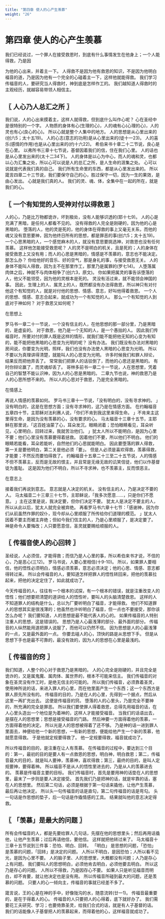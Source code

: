 ```yaml
---
title: "第四章 使人的心产生羡慕"
weight: "26"
---
```


# 第四章 使人的心产生羡慕


我们已经说过，一个罪人在接受救恩时，到底有什么事情发生在他身上；一个人能得救，乃是因

为他的心出来，并着主一下。
人得救不是因为他有救恩的知识，不是因为他明白福音的道，乃是因为他有一个完全的心碰着主一下，这样他就能得救。
我们学习传福音的人，要研究当人得救时，神到底是怎样作工的。
我们越知道人得救时的主观经历，就越容易带领人相信主。

## 〖 人心乃人总汇之所 〗

我们说，人的心出来摸着主，这样人就得救，但到底什么叫作心呢？
心在圣经中是很特别的一个字。
人物质的身体有心(生理的心)，人的魂有心(心理的心)，人的灵也有心(良心的心)。
所以心就是整个人集中的地方。
人的思想是从心里出来的(创六5；太十五19)。
人的心志(意志的功用)是从心里出来的(徒十一23)。
人的喜乐(感情的作用)也是从心里出来的(约十六22)。
希伯来书十章二十二节说，良心是在心里。
以弗所书三章十七节说，基督因着我们的信，住在我们心里。
人的话也是从心里发出来的(太十二34下)。
人的身体是以心为中心，而人的魂和灵，也都以心为汇集之处，所以心可以说是人的总汇之所，是人生命的涯集之处。
心可以说就是代表我们真的自己。
我们所有生命里的东西，都是从心里发出来的。
所以箴言四章二十三节说，我们要保守自己的心，胜过保守一切，因为一生的果效，是由心发出。
心就是我们真的人。
我们的灵、魂、体，全集中在一起的所在，就是我们的心。

## 〖 一个有知觉的人受神对付以得救恩 〗

人的心，乃是比万物都诡诈，坏到极处，没有人能够识透的(耶十七9)。
人的心是充满了黑暗，是任何人都看不见的。
没有得救的人完全是刚硬的，因为他的心是黑暗的。
堕落的人，他的灵是死的，他的身体在得救的事上又毫无关系，而他的魂又没有意思要神，因为他终日所有的思想，都是罪恶的事(创六5；太十五19)。
一个心思黑暗的人，一个感觉麻木的人，就没有意思要挑选神，对救恩也没有任何羡慕。
这样他怎能接受救恩呢？
人的灵不是明白的机关，且是死的；人的身体在接受救恩上又没有用；而人的心思是黑暗的，情感是不羡慕的，意志也不能决定。
那怎么办？
你给他好的音乐、好的空气，那是身礼的事，与接受救恩无关。
人的身体不能叫人得救，因为主不在那里作工，那里乃是属罪的(罗七14)。
人堕落属肉体之后，神就不与肉体相争了(创六3，原文)。
你如果把属灵的事告诉堕落的人，他父不能领受，因为他的灵根本是死的。
灵没有活过来，就不能领会神国的事。
因此，生理上的人、属灵上的人，既然都没有办法得救恩，所以神只有对付他这个有知觉的人，就是对付他的思想、情感、意志，好叫他得着救恩。
一个人的思想、情感、意志合起来，就成功为一个有知觉的人。
那么一个有知觉的人到底对于神如何？
对于救恩又如何呢？

在思想上

罗马书一章二十一节说，一个没有信主的人，在他思想的那一部分里，乃是黑暗的，是虚妄的。
对于救恩，他乃是一个无知的人，是一个愚拙的人。
因此我们传福音时，所要对付的罪人既是这样的情形，就我们能不能把他无知的心变为有知的，能不能把他黑暗的心思变为光明的呢？
没有办法。
我们既没有办法对黑暗的房间说，你要变为光明，照样，我们也没有办法使人黑暗的心思变为光明。
所以不要以为真理讲得清楚，就能叫人的心思变为光明。
许多时候我们和罪人辩论，结果反而把他弄丢了。
常常我们把罪人的话驳倒了，而他的心思还是黑暗的。
有时你辩论赢了，而灵魂却丢了。
哥林多前书一章二十一节说，人在思想里，凭着自己的智慧不能认识神，因为人的心思是黑暗的。
二章九节也说，神的救恩乃是人的心思所想不来的。
所以人的心思对于救恩，乃是完全黑暗的。

在情感上

再说人情感的羡慕如何。
罗马书三章十一节说，「没有明白的，没有寻求神的。
」没有明白的，这是在思想方面；没有寻求神的，这乃是在情感方面。
在约翰福音五章四十节，主耶稣对法利赛人说，「你们不肯到我这里来得生命。
」不肯来主这里得生命，是因为没有羡慕的心，没有要求的心。
马太福音十三章十五节，主耶稣在那里说，「这百姓油蒙了心，耳朵发沉，眼睛闭着；恐怕眼睛看见，耳朵听见，心里明白，回转过来，我就苦治他们。
」犹太人所以不能明白，是因为心里不要；他们心里没有羡慕要得着拯救。
因着他们不要，所以他们不明白。
他们的眼睛若能看，耳朵若能听，自然他们的心思就能明白。
因此要堕落的罪人得救，第一关是要他明白，第二关是他必须「要」。
但是人必须是喜欢得救，羡慕得救，才能要；不然反而要怕得救了。
约翰福音十五章二十三至二十五节说，人的情感不但不羡慕主，反而是无故的恨主，并且常是无缘无故的讥笑信徒，他们以作基督徒为羞耻。
这是因为他们不明白，所以不寻求神，也不羡慕主，反而恨恶主。

在意志上

接着我们再说到意志。
意志就是人决定的机关。
没有信主的人，乃是决定不要的人。
马太福音二十三章三十七节，主耶稣说，「我多次愿意……，只是你们不愿意。
」主在这里是说，我决定要，但你们决定不要。
犹太人是决定不要主的人，所以从此以后，犹太人就完全被弃绝。
再看罗马书六章十七节：「感谢神，因为你们从前虽然作罪的奴仆，现今却从心里顺服了所传给你们道理的模范。
」犹太人因着不要主而被主弃绝；但如今我们信主的人，乃是心里顺服了，是决定要了。
神是命令人要悔改；人只要愿意信，圣灵就要赐给顺服的人。

## 〖 传福音使人的心回转 〗

圣经说，人必须信，才能得救；而信乃是人心里的事，所以希伯来书才说，不信的心，乃是恶心(三12)。
罗马书说，人要心里相信(十9-10)。
所以，如果罪人要相信，他的悟性必须明白，情感必须羡慕，意志必须决定；他的心思、情感、意志都得转过来。
所以会传福音的人，要知道怎样把罪人的悟性转回来，把他的羡慕拉起来，把他的决定定住了，如此就成功了。

今天传福音的人，往往有一个根本的试探，有一个根本的错误，就是注重改变人的悟性；他们想要把清楚的道讲给人的悟性听，要叫人的头脑清楚救恩。
这样的人不知道罪人的结构是什么，总以为厂要听明白了福音，才能得救。
他们不知道罪人的思想其实是很浅薄的；他虽然也许听明白了福音，但一点也不要接受，那你该怎么办呢？
我们要知道，人的思想是最不能代表人的心的。
如果传福音的人特别注重人的思想，这是错误的。
思想乃是人心最浅薄的部分、最外面的部分。
传福音的人纵然能用道把罪人说服了，而他可以仍然不信。
因为思想是人的心最浅薄的一点，又是最外面的一点。
你要去碰人的心，顶快的路是从思想下手。
但是从思想下手也是最不可靠的，最没有效的，因为人的思想在心里是最浅的。

## 〖 传福音的窍 〗

我们知道，人整个的心对于救恩乃是黑暗的。
人的心完全是刚硬的，并且完全是诡诈的，又是属鬼魔、属肉体、属世界的，根本不可能来信主。
我们传福音的对象在圣灵没有作工时，是绝无信主的可能的。
所以我们传福音，必须靠着圣灵，使用神所说的话，来进入罪人的心里，而在他里面产生一个东西；这一个东西方是罪人原先所没有的。
传福音的目的，乃是在人的心里，先得到一个据点，然后从这里一再扩充出去。
这便是传福音的窍。
堕落的人的心里头，乃是完全不要神的，所充满的完全是罪恶。
所以我们要使罪人得着救恩，总得先用福音的话，在人心里头造出一个地位是为着神的，这样人才能接受福音。
当我们的话语出去，是摆在人的思想里；思想是接受福音的门路。
然后神要一方面得着他的羡慕，一方面得着他的决定。
所以光是人的思想被得着了还不够。
乃是神的话一进到罪人里面去，神便给他一个新的思想，一有新的思想，便能给他产生一个新的羡慕，他就愿意得救。
于是他就定规要得救了。
他一定规要得救，福音就成功了。

所以传福音的目的，是注重在让人有羡慕。
在传福音的过程中，要达到三个目的：第一，最初的目的是要人有一点救恩的思想，明白神，明白救恩；第二，传福音最大的目的，就是叫人要神，羡慕神，喜欢得救；第三，最终的目的，是叫人定规要神，要得着神。
所以福音不是从人的悟性里进去的，乃是从人的羡慕进去的。
羡慕是传福音主要的目标。
我们传福音时，首先是要用神的话垫在人的思想里，最末了一步则是要人决定接受。
首先我们乃是把神的话，就是牢靠的话，塞在人的思想里。
然后第二句话，必须是根据于第一句话来撬他，让他产生羡慕，最后再让他决定。
所以头一句传福音的话是直勾，第二句传福音的话是弯勾。
头一句话是作思想的垫子，后一句话是作撬情感的工具。
结果就叫他的意志决定得救。

## 〖 「羡慕」是最大的问题 〗

所有会传幅音的人，都是先要给罪人几句话，先摆在他的思想里头；然后再用话撬他，让他产生羡慕；过后再请他信，要他信。
这样就把他转过来了。
马太福音十三章十五节说到三件事：恐怕、明白、回转。
「明白」
是思想的问题，「恐怕」是羡慕的问题，「回转」是决定的问题。
人所以不明白，是因恐怕；人所以看不见光，是因为心里不要。
人的脑子里、人的思想里，大概都没有问题；人乃是存心上有问题。
我们要叫人的思想明白，必须他肯去明白，必须他要去明白。
所以这乃是存心的问题。
人所以不得救，乃是因存心不要。
如果人只是听见福音而明白，却不肯要，就让他决定也是没有用。
所以传福音所碰到最大的问题，还是羡慕的问题。
只要人的心一倾向主，传福音的事就已经差不多了。

箴言说，王的心是在神的手中，好像陇沟的水，随意流转(廿一1)。
传福音最重要的，是在于得着人的心。
传福音的人只要把人的心得着，底下就好办了。
我们需要花工夫研究、学习；也要倚靠圣灵，给我们合式的话，就是有人子基督的话。
我们的话能像人子基督把人的羡慕起来，而得着他的心，这样福音就成功了。
